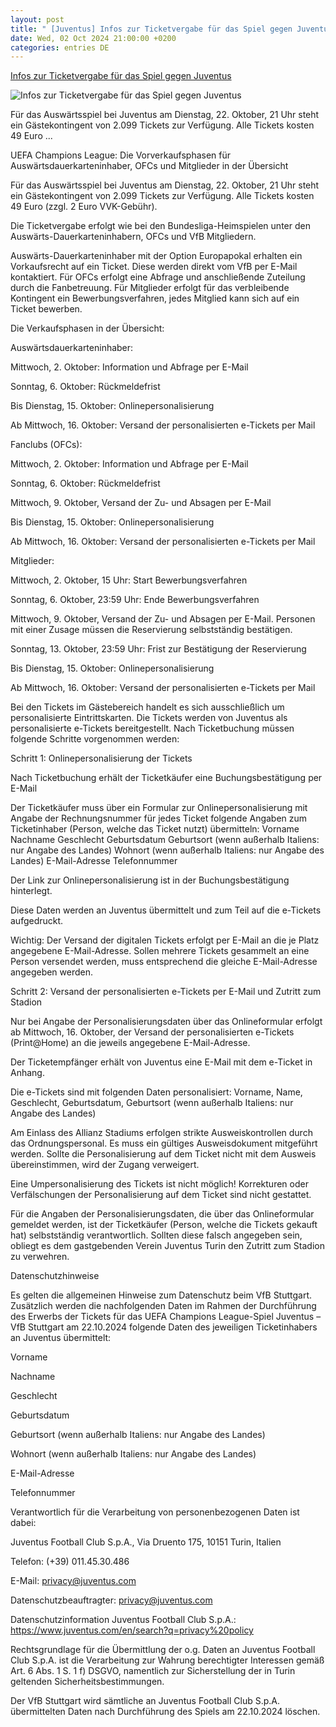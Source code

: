 ```yaml
---
layout: post
title: " [Juventus] Infos zur Ticketvergabe für das Spiel gegen Juventus"
date: Wed, 02 Oct 2024 21:00:00 +0200
categories: entries DE
---
```

[Infos zur Ticketvergabe für das Spiel gegen Juventus](https://www.vfb.de/de/vfb/aktuell/neues/fans/2024/infos-ticketvergabe-zum-champions-league-spiel-bei-juventus/)

![Infos zur Ticketvergabe für das Spiel gegen Juventus](https://www.vfb.de/images/redaktion/images/logos/2425/CL/24_UK_MED_Stream_PK_Wappenpaarung_CL_Juventus_1920x1080_00000_frz_960x540.jpg)

Für das Auswärtsspiel bei Juventus am Dienstag, 22. Oktober, 21 Uhr steht ein Gästekontingent von 2.099 Tickets zur Verfügung. Alle Tickets kosten 49 Euro ...

UEFA Champions League: Die Vorverkaufsphasen für Auswärtsdauerkarteninhaber, OFCs und Mitglieder in der Übersicht

Für das Auswärtsspiel bei Juventus am Dienstag, 22. Oktober, 21 Uhr steht ein Gästekontingent von 2.099 Tickets zur Verfügung. Alle Tickets kosten 49 Euro (zzgl. 2 Euro VVK-Gebühr).

Die Ticketvergabe erfolgt wie bei den Bundesliga-Heimspielen unter den Auswärts-Dauerkarteninhabern, OFCs und VfB Mitgliedern.

Auswärts-Dauerkarteninhaber mit der Option Europapokal erhalten ein Vorkaufsrecht auf ein Ticket. Diese werden direkt vom VfB per E-Mail kontaktiert. Für OFCs erfolgt eine Abfrage und anschließende Zuteilung durch die Fanbetreuung. Für Mitglieder erfolgt für das verbleibende Kontingent ein Bewerbungsverfahren, jedes Mitglied kann sich auf ein Ticket bewerben.

Die Verkaufsphasen in der Übersicht:

Auswärtsdauerkarteninhaber:

Mittwoch, 2. Oktober: Information und Abfrage per E-Mail

Sonntag, 6. Oktober: Rückmeldefrist

Bis Dienstag, 15. Oktober: Onlinepersonalisierung

Ab Mittwoch, 16. Oktober: Versand der personalisierten e-Tickets per Mail

Fanclubs (OFCs):

Mittwoch, 2. Oktober: Information und Abfrage per E-Mail

Sonntag, 6. Oktober: Rückmeldefrist

Mittwoch, 9. Oktober, Versand der Zu- und Absagen per E-Mail

Bis Dienstag, 15. Oktober: Onlinepersonalisierung

Ab Mittwoch, 16. Oktober: Versand der personalisierten e-Tickets per Mail

Mitglieder:

Mittwoch, 2. Oktober, 15 Uhr: Start Bewerbungsverfahren

Sonntag, 6. Oktober, 23:59 Uhr: Ende Bewerbungsverfahren

Mittwoch, 9. Oktober, Versand der Zu- und Absagen per E-Mail. Personen mit einer Zusage müssen die Reservierung selbstständig bestätigen.

Sonntag, 13. Oktober, 23:59 Uhr: Frist zur Bestätigung der Reservierung

Bis Dienstag, 15. Oktober: Onlinepersonalisierung

Ab Mittwoch, 16. Oktober: Versand der personalisierten e-Tickets per Mail

Bei den Tickets im Gästebereich handelt es sich ausschließlich um personalisierte Eintrittskarten. Die Tickets werden von Juventus als personalisierte e-Tickets bereitgestellt. Nach Ticketbuchung müssen folgende Schritte vorgenommen werden:

Schritt 1: Onlinepersonalisierung der Tickets

Nach Ticketbuchung erhält der Ticketkäufer eine Buchungsbestätigung per E-Mail

Der Ticketkäufer muss über ein Formular zur Onlinepersonalisierung mit Angabe der Rechnungsnummer für jedes Ticket folgende Angaben zum Ticketinhaber (Person, welche das Ticket nutzt) übermitteln: Vorname Nachname Geschlecht Geburtsdatum Geburtsort (wenn außerhalb Italiens: nur Angabe des Landes) Wohnort (wenn außerhalb Italiens: nur Angabe des Landes) E-Mail-Adresse Telefonnummer

Der Link zur Onlinepersonalisierung ist in der Buchungsbestätigung hinterlegt.

Diese Daten werden an Juventus übermittelt und zum Teil auf die e-Tickets aufgedruckt.

Wichtig: Der Versand der digitalen Tickets erfolgt per E-Mail an die je Platz angegebene E-Mail-Adresse. Sollen mehrere Tickets gesammelt an eine Person versendet werden, muss entsprechend die gleiche E-Mail-Adresse angegeben werden.

Schritt 2: Versand der personalisierten e-Tickets per E-Mail und Zutritt zum Stadion

Nur bei Angabe der Personalisierungsdaten über das Onlineformular erfolgt ab Mittwoch, 16. Oktober, der Versand der personalisierten e-Tickets (Print@Home) an die jeweils angegebene E-Mail-Adresse.

Der Ticketempfänger erhält von Juventus eine E-Mail mit dem e-Ticket in Anhang.

Die e-Tickets sind mit folgenden Daten personalisiert: Vorname, Name, Geschlecht, Geburtsdatum, Geburtsort (wenn außerhalb Italiens: nur Angabe des Landes)

Am Einlass des Allianz Stadiums erfolgen strikte Ausweiskontrollen durch das Ordnungspersonal. Es muss ein gültiges Ausweisdokument mitgeführt werden. Sollte die Personalisierung auf dem Ticket nicht mit dem Ausweis übereinstimmen, wird der Zugang verweigert.

Eine Umpersonalisierung des Tickets ist nicht möglich! Korrekturen oder Verfälschungen der Personalisierung auf dem Ticket sind nicht gestattet.

Für die Angaben der Personalisierungsdaten, die über das Onlineformular gemeldet werden, ist der Ticketkäufer (Person, welche die Tickets gekauft hat) selbstständig verantwortlich. Sollten diese falsch angegeben sein, obliegt es dem gastgebenden Verein Juventus Turin den Zutritt zum Stadion zu verwehren.

Datenschutzhinweise

Es gelten die allgemeinen Hinweise zum Datenschutz beim VfB Stuttgart. Zusätzlich werden die nachfolgenden Daten im Rahmen der Durchführung des Erwerbs der Tickets für das UEFA Champions League-Spiel Juventus – VfB Stuttgart am 22.10.2024 folgende Daten des jeweiligen Ticketinhabers an Juventus übermittelt:

Vorname

Nachname

Geschlecht

Geburtsdatum

Geburtsort (wenn außerhalb Italiens: nur Angabe des Landes)

Wohnort (wenn außerhalb Italiens: nur Angabe des Landes)

E-Mail-Adresse

Telefonnummer

Verantwortlich für die Verarbeitung von personenbezogenen Daten ist dabei:

Juventus Football Club S.p.A., Via Druento 175, 10151 Turin, Italien

Telefon: (+39) 011.45.30.486

E-Mail: privacy@juventus.com

Datenschutzbeauftragter: privacy@juventus.com

Datenschutzinformation Juventus Football Club S.p.A.: https://www.juventus.com/en/search?q=privacy%20policy

Rechtsgrundlage für die Übermittlung der o.g. Daten an Juventus Football Club S.p.A. ist die Verarbeitung zur Wahrung berechtigter Interessen gemäß Art. 6 Abs. 1 S. 1 f) DSGVO, namentlich zur Sicherstellung der in Turin geltenden Sicherheitsbestimmungen.

Der VfB Stuttgart wird sämtliche an Juventus Football Club S.p.A. übermittelten Daten nach Durchführung des Spiels am 22.10.2024 löschen.

